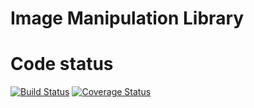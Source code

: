 Image Manipulation Library
===

# Code status
[![Build Status](https://travis-ci.org/wkukielczak/thinkblue-php-image-manipulation.svg?branch=master)](https://travis-ci.org/wkukielczak/thinkblue-php-image-manipulation)
[![Coverage Status](https://coveralls.io/repos/github/wkukielczak/thinkblue-php-image-manipulation/badge.svg?branch=master)](https://coveralls.io/github/wkukielczak/thinkblue-php-image-manipulation?branch=master)